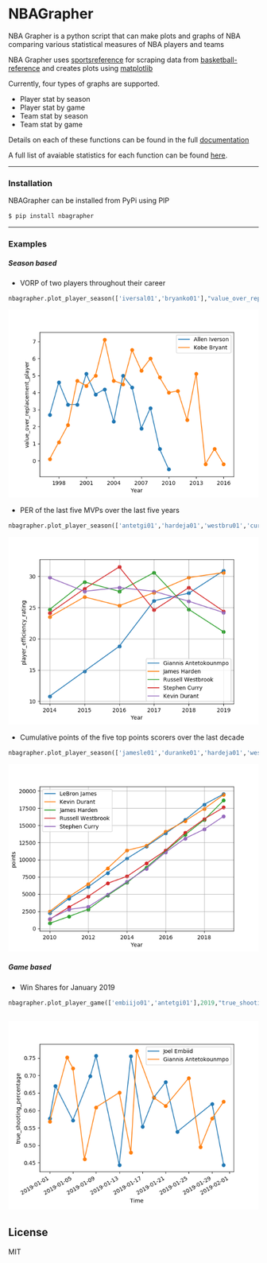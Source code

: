 # NBAGrapher

NBA Grapher is a python script that can make plots and graphs of NBA comparing various statistical measures of NBA players and teams

NBA Grapher uses [sportsreference](https://github.com/roclark/sportsreference) for scraping data from [basketball-reference](http://basketball-reference.com) and creates plots using [matplotlib](https://matplotlib.org/)

Currently, four types of graphs are supported.

- Player stat by season
- Player stat by game
- Team stat by season
- Team stat by game

Details on each of these functions can be found in the full [documentation](https://nbagrapher.readthedocs.io/en/latest/)

A full list of avaiable statistics for each function can be found [here](https://nbagrapher.readthedocs.io/en/latest/#list-of-available-stats).

---
### Installation
NBAGrapher can be installed from PyPi using PIP
```sh
$ pip install nbagrapher
```
----
### Examples

##### Season based

- VORP of two players throughout their career


```python
nbagrapher.plot_player_season(['iversal01','bryanko01'],"value_over_replacement_player")
```

![vorp](https://raw.githubusercontent.com/taoprajjwal/NBAGrapher/master/graphs/value_over_replacement_player.png)

- PER of the last five MVPs over the last five years

```python
nbagrapher.plot_player_season(['antetgi01','hardeja01','westbru01','curryst01','duranke01'],"player_efficiency_rating",start_year=2014,end_year=2019)
```
![per](https://raw.githubusercontent.com/taoprajjwal/NBAGrapher/master/graphs/player_efficiency_rating.png)

- Cumulative points of the five top points scorers over the last decade

```python
nbagrapher.plot_player_season(['jamesle01','duranke01','hardeja01','westbru01','curryst01'],"points",start_year=2010,cum=True)
```
![points](https://raw.githubusercontent.com/taoprajjwal/NBAGrapher/master/graphs/points.png)
##### Game based
- Win Shares for January 2019
```python
nbagrapher.plot_player_game(['embiijo01','antetgi01'],2019,"true_shooting_percentage",start_date=datetime.date(2019,1,1),end_date=datetime.date(2019,2,1))
```
![ts](https://raw.githubusercontent.com/taoprajjwal/NBAGrapher/master/graphs/true_shooting_percentage.png)
-----
License
----

MIT


